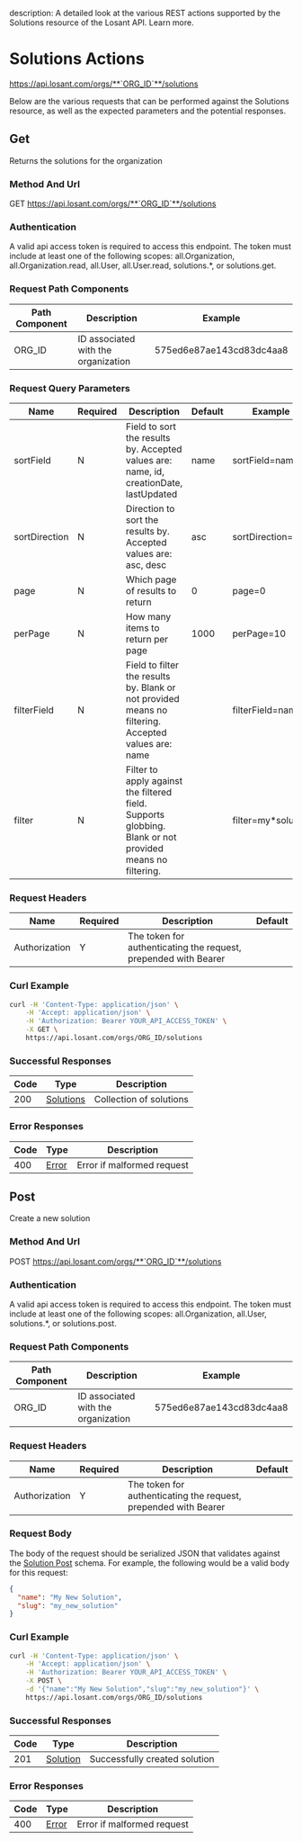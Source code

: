 description: A detailed look at the various REST actions supported by the Solutions resource of the Losant API. Learn more.

# Solutions Actions

https://api.losant.com/orgs/**`ORG_ID`**/solutions

Below are the various requests that can be performed against the
Solutions resource, as well as the expected
parameters and the potential responses.

## Get

Returns the solutions for the organization

### Method And Url <a name="get-method-url"></a>

GET https://api.losant.com/orgs/**`ORG_ID`**/solutions

### Authentication <a name="get-authentication"></a>

A valid api access token is required to access this endpoint. The token must
include at least one of the following scopes:
all.Organization, all.Organization.read, all.User, all.User.read, solutions.*, or solutions.get.

### Request Path Components <a name="get-path-components"></a>

| Path Component | Description | Example |
| -------------- | ----------- | ------- |
| ORG_ID | ID associated with the organization | 575ed6e87ae143cd83dc4aa8 |

### Request Query Parameters <a name="get-query-params"></a>

| Name | Required | Description | Default | Example |
| ---- | -------- | ----------- | ------- | ------- |
| sortField | N | Field to sort the results by. Accepted values are: name, id, creationDate, lastUpdated | name | sortField&#x3D;name |
| sortDirection | N | Direction to sort the results by. Accepted values are: asc, desc | asc | sortDirection&#x3D;asc |
| page | N | Which page of results to return | 0 | page&#x3D;0 |
| perPage | N | How many items to return per page | 1000 | perPage&#x3D;10 |
| filterField | N | Field to filter the results by. Blank or not provided means no filtering. Accepted values are: name |  | filterField&#x3D;name |
| filter | N | Filter to apply against the filtered field. Supports globbing. Blank or not provided means no filtering. |  | filter&#x3D;my*solution |

### Request Headers <a name="get-headers"></a>

| Name | Required | Description | Default |
| ---- | -------- | ----------- | ------- |
| Authorization | Y | The token for authenticating the request, prepended with Bearer | |

### Curl Example <a name="get-curl-example"></a>

```bash
curl -H 'Content-Type: application/json' \
    -H 'Accept: application/json' \
    -H 'Authorization: Bearer YOUR_API_ACCESS_TOKEN' \
    -X GET \
    https://api.losant.com/orgs/ORG_ID/solutions
```

### Successful Responses <a name="get-successful-responses"></a>

| Code | Type | Description |
| ---- | ---- | ----------- |
| 200 | [Solutions](schemas.md#solutions) | Collection of solutions |

### Error Responses <a name="get-error-responses"></a>

| Code | Type | Description |
| ---- | ---- | ----------- |
| 400 | [Error](schemas.md#error) | Error if malformed request |

## Post

Create a new solution

### Method And Url <a name="post-method-url"></a>

POST https://api.losant.com/orgs/**`ORG_ID`**/solutions

### Authentication <a name="post-authentication"></a>

A valid api access token is required to access this endpoint. The token must
include at least one of the following scopes:
all.Organization, all.User, solutions.*, or solutions.post.

### Request Path Components <a name="post-path-components"></a>

| Path Component | Description | Example |
| -------------- | ----------- | ------- |
| ORG_ID | ID associated with the organization | 575ed6e87ae143cd83dc4aa8 |

### Request Headers <a name="post-headers"></a>

| Name | Required | Description | Default |
| ---- | -------- | ----------- | ------- |
| Authorization | Y | The token for authenticating the request, prepended with Bearer | |

### Request Body <a name="post-body"></a>

The body of the request should be serialized JSON that validates against
the [Solution Post](schemas.md#solution-post) schema. For example, the following would be a
valid body for this request:

```json
{
  "name": "My New Solution",
  "slug": "my_new_solution"
}
```

### Curl Example <a name="post-curl-example"></a>

```bash
curl -H 'Content-Type: application/json' \
    -H 'Accept: application/json' \
    -H 'Authorization: Bearer YOUR_API_ACCESS_TOKEN' \
    -X POST \
    -d '{"name":"My New Solution","slug":"my_new_solution"}' \
    https://api.losant.com/orgs/ORG_ID/solutions
```

### Successful Responses <a name="post-successful-responses"></a>

| Code | Type | Description |
| ---- | ---- | ----------- |
| 201 | [Solution](schemas.md#solution) | Successfully created solution |

### Error Responses <a name="post-error-responses"></a>

| Code | Type | Description |
| ---- | ---- | ----------- |
| 400 | [Error](schemas.md#error) | Error if malformed request |
